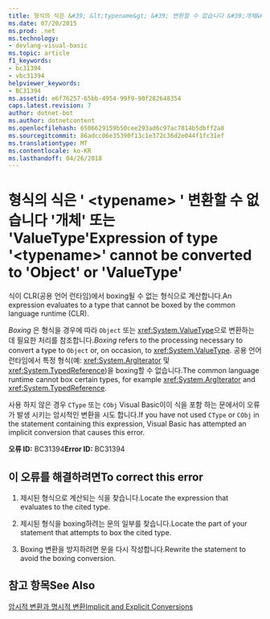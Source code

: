 ```yaml
---
title: 형식의 식은 &#39; &lt;typename&gt; &#39; 변환할 수 없습니다 &#39;개체&#39; 또는 &#39;ValueType&#39;
ms.date: 07/20/2015
ms.prod: .net
ms.technology:
- devlang-visual-basic
ms.topic: article
f1_keywords:
- bc31394
- vbc31394
helpviewer_keywords:
- BC31394
ms.assetid: e6f76257-65bb-4954-99f9-90f282648354
caps.latest.revision: 7
author: dotnet-bot
ms.author: dotnetcontent
ms.openlocfilehash: 6506629159b50cee293ad6c97ac7814b5dbff2a8
ms.sourcegitcommit: 86adcc06e35390f13c1e372c36d2e044f1fc31ef
ms.translationtype: MT
ms.contentlocale: ko-KR
ms.lasthandoff: 04/26/2018
---
```

# <a name="expression-of-type-39lttypenamegt39-cannot-be-converted-to-39object39-or-39valuetype39"></a><span data-ttu-id="b3738-102">형식의 식은 &#39; &lt;typename&gt; &#39; 변환할 수 없습니다 &#39;개체&#39; 또는 &#39;ValueType&#39;</span><span class="sxs-lookup"><span data-stu-id="b3738-102">Expression of type &#39;&lt;typename&gt;&#39; cannot be converted to &#39;Object&#39; or &#39;ValueType&#39;</span></span>
<span data-ttu-id="b3738-103">식이 CLR(공용 언어 런타임)에서 boxing될 수 없는 형식으로 계산합니다.</span><span class="sxs-lookup"><span data-stu-id="b3738-103">An expression evaluates to a type that cannot be boxed by the common language runtime (CLR).</span></span>  
  
 <span data-ttu-id="b3738-104">*Boxing* 은 형식을 경우에 따라 `Object` 또는 <xref:System.ValueType>으로 변환하는 데 필요한 처리를 참조합니다.</span><span class="sxs-lookup"><span data-stu-id="b3738-104">*Boxing* refers to the processing necessary to convert a type to `Object` or, on occasion, to <xref:System.ValueType>.</span></span> <span data-ttu-id="b3738-105">공용 언어 런타임에서 특정 형식(예: <xref:System.ArgIterator> 및 <xref:System.TypedReference>)을 boxing할 수 없습니다.</span><span class="sxs-lookup"><span data-stu-id="b3738-105">The common language runtime cannot box certain types, for example <xref:System.ArgIterator> and <xref:System.TypedReference>.</span></span>  
  
 <span data-ttu-id="b3738-106">사용 하지 않은 경우 `CType` 또는 `CObj` Visual Basic이이 식을 포함 하는 문에서이 오류가 발생 시키는 암시적인 변환을 시도 합니다.</span><span class="sxs-lookup"><span data-stu-id="b3738-106">If you have not used `CType` or `CObj` in the statement containing this expression, Visual Basic has attempted an implicit conversion that causes this error.</span></span>  
  
 <span data-ttu-id="b3738-107">**오류 ID:** BC31394</span><span class="sxs-lookup"><span data-stu-id="b3738-107">**Error ID:** BC31394</span></span>  
  
## <a name="to-correct-this-error"></a><span data-ttu-id="b3738-108">이 오류를 해결하려면</span><span class="sxs-lookup"><span data-stu-id="b3738-108">To correct this error</span></span>  
  
1.  <span data-ttu-id="b3738-109">제시된 형식으로 계산되는 식을 찾습니다.</span><span class="sxs-lookup"><span data-stu-id="b3738-109">Locate the expression that evaluates to the cited type.</span></span>  
  
2.  <span data-ttu-id="b3738-110">제시된 형식을 boxing하려는 문의 일부를 찾습니다.</span><span class="sxs-lookup"><span data-stu-id="b3738-110">Locate the part of your statement that attempts to box the cited type.</span></span>  
  
3.  <span data-ttu-id="b3738-111">Boxing 변환을 방지하려면 문을 다시 작성합니다.</span><span class="sxs-lookup"><span data-stu-id="b3738-111">Rewrite the statement to avoid the boxing conversion.</span></span>  
  
## <a name="see-also"></a><span data-ttu-id="b3738-112">참고 항목</span><span class="sxs-lookup"><span data-stu-id="b3738-112">See Also</span></span>  
 [<span data-ttu-id="b3738-113">암시적 변환과 명시적 변환</span><span class="sxs-lookup"><span data-stu-id="b3738-113">Implicit and Explicit Conversions</span></span>](../../visual-basic/programming-guide/language-features/data-types/implicit-and-explicit-conversions.md)
